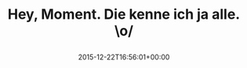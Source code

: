 ---
retweeted: false
source: <a href="http://mvilla.it/fenix" rel="nofollow">Fenix for Android</a>
entities:
  hashtags: []
  symbols: []
  user_mentions: []
  urls:
  - url: https://t.co/yXU8BWIcwj
    expanded_url: https://twitter.com/bitboxer/status/679334071974150144
    display_url: twitter.com/bitboxer/statu…
    indices:
    - '40'
    - '63'
display_text_range:
- '0'
- '63'
favorite_count: '2'
id_str: '679344651762016257'
truncated: false
retweet_count: '0'
id: '679344651762016257'
possibly_sensitive: false
created_at: Tue Dec 22 16:56:01 +0000 2015
favorited: false
full_text: Hey, Moment. Die kenne ich ja alle. \o/
lang: de
quote_url: https://twitter.com/bitboxer/status/679334071974150144
tags:
- pesos/twitter
date: '2015-12-22T16:56:01+00:00'
src: https://twitter.com/bascht/status/679344651762016257
original_url: https://twitter.com/bascht/status/679344651762016257
type: twitter_tweet
text: Hey, Moment. Die kenne ich ja alle. \o/
title: 'Hey, Moment. Die kenne ich ja alle. \o/

  '

---